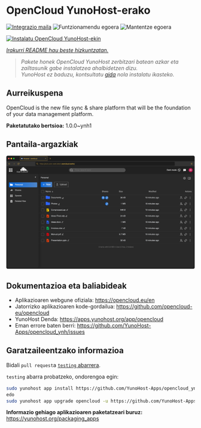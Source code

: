 <!--
Ohart ongi: README hau automatikoki sortu da <https://github.com/YunoHost/apps/tree/master/tools/readme_generator>ri esker
EZ editatu eskuz.
-->

# OpenCloud YunoHost-erako

[![Integrazio maila](https://apps.yunohost.org/badge/integration/opencloud)](https://ci-apps.yunohost.org/ci/apps/opencloud/)
![Funtzionamendu egoera](https://apps.yunohost.org/badge/state/opencloud)
![Mantentze egoera](https://apps.yunohost.org/badge/maintained/opencloud)

[![Instalatu OpenCloud YunoHost-ekin](https://install-app.yunohost.org/install-with-yunohost.svg)](https://install-app.yunohost.org/?app=opencloud)

*[Irakurri README hau beste hizkuntzatan.](./ALL_README.md)*

> *Pakete honek OpenCloud YunoHost zerbitzari batean azkar eta zailtasunik gabe instalatzea ahalbidetzen dizu.*  
> *YunoHost ez baduzu, kontsultatu [gida](https://yunohost.org/install) nola instalatu ikasteko.*

## Aurreikuspena

OpenCloud is the new file sync & share platform that will be the foundation of your data management platform.

**Paketatutako bertsioa:** 1.0.0~ynh1

## Pantaila-argazkiak

![OpenCloud(r)en pantaila-argazkia](./doc/screenshots/screenshot.png)

## Dokumentazioa eta baliabideak

- Aplikazioaren webgune ofiziala: <https://opencloud.eu/en>
- Jatorrizko aplikazioaren kode-gordailua: <https://github.com/opencloud-eu/opencloud>
- YunoHost Denda: <https://apps.yunohost.org/app/opencloud>
- Eman errore baten berri: <https://github.com/YunoHost-Apps/opencloud_ynh/issues>

## Garatzaileentzako informazioa

Bidali `pull request`a [`testing` abarrera](https://github.com/YunoHost-Apps/opencloud_ynh/tree/testing).

`testing` abarra probatzeko, ondorengoa egin:

```bash
sudo yunohost app install https://github.com/YunoHost-Apps/opencloud_ynh/tree/testing --debug
edo
sudo yunohost app upgrade opencloud -u https://github.com/YunoHost-Apps/opencloud_ynh/tree/testing --debug
```

**Informazio gehiago aplikazioaren paketatzeari buruz:** <https://yunohost.org/packaging_apps>
